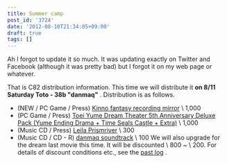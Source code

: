 ```yaml
---
title: Summer camp
post_id: '3724'
date: '2012-08-10T21:34:05+09:00'
draft: true
tags: []
---
```


Ah I forgot to update it so much. It was updating exactly on Twitter and Facebook (although it was pretty bad) but I forgot it on my web page or whatever.

That is C82 distribution information. This time we will distribute it **on 8/11 Saturday Toto - 38b "danmaq"** . Distribution is as follows.

*   (NEW / PC Game / Press) [Kinno fantasy recording mirror](http://kagaminer.in) \ 1,000
*   (PC Game / Press) [Toei Yume Dream Theater 5th Anniversary Deluxe Pack (Yume Ending Drama + Time Seals Castle + Extra)](!/thC) \ 1,000
*   (Music CD / Press) [Leila Prismriver](!/leila) \ 300
*   (Music CD / CD - R) [danmaq soundtrack](!/dst) \ 100 We will also upgrade for the dream last movie this time. It will be discounted \ 800 ~ \ 200. For details of discount conditions etc., see the [past log](/3715) .
